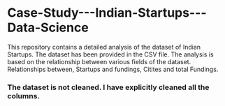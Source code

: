 # Case-Study---Indian-Startups---Data-Science
This repository contains a detailed analysis of the dataset of Indian Startups.
The dataset has been provided in the CSV file.
The analysis is based on the relationship between various fields of the dataset.
Relationships between, Startups and fundings, Citites and total Fundings.

### The dataset is not cleaned. I have explicitly cleaned all the columns.

